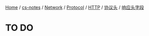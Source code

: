 [Home](https://mengxianbin.github.io) /
[cs-notes](https://mengxianbin.github.io/cs-notes/site) /
[Network](https://mengxianbin.github.io/cs-notes/site/Network) /
[Protocol](https://mengxianbin.github.io/cs-notes/site/Network/Protocol) /
[HTTP](https://mengxianbin.github.io/cs-notes/site/Network/Protocol/HTTP) /
[协议头](https://mengxianbin.github.io/cs-notes/site/Network/Protocol/HTTP/%E5%8D%8F%E8%AE%AE%E5%A4%B4) /
[响应头字段](https://mengxianbin.github.io/cs-notes/site/Network/Protocol/HTTP/%E5%8D%8F%E8%AE%AE%E5%A4%B4/%E5%93%8D%E5%BA%94%E5%A4%B4%E5%AD%97%E6%AE%B5)

# TO DO
